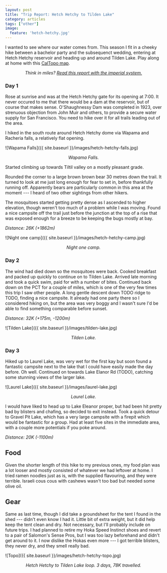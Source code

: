 ```yaml
---
layout: post
title: "Trip Report: Hetch Hetchy to Tilden Lake"
category: articles
tags: ["other"]
image:
  feature: 'hetch-hetchy.jpg'
---
```


I wanted to see where our water comes from. This season I fit in a cheeky hike
between a bachelor party and the subsequenct wedding, entering at Hetch Hetchy
reservoir and heading up and around Tilden Lake. Play along at home with this
[CalTopo map](https://caltopo.com/m/LCC6).

<center><em>
<span data-alt="Think in kays?">Think in miles?</span> <a data-alt-href="?" href="?imperial=true">Read this report with the <span data-alt="metric">imperial</span> system.</a>
</em></center>
<p/>

### Day 1

Rose at sunrise and was at the Hetch Hetchy gate for its opening at 7:00. It
never occured to me that there would be a dam at the reservoir, but of course
that makes sense. O'Shaughnessy Dam was completed in 1923, over strenuous
objection from John Muir and others, to provide a secure water supply for San
Francisco. You need to hike over it for all trails leading out of the area.

I hiked in the south route around Hetch Hetchy dome via Wapama and Racheria
falls, a relatively flat opening.

![Wapama Falls]({{ site.baseurl }}/images/hetch-hetchy-falls.jpg)
<center><em>Wapama Falls.</em></center>
<p />

Started climbing up towards Tiltil valley on a mostly pleasant grade.

Rounded the corner to a large brown brown bear 30 <span
data-alt="yards">metres</span> down the trail. It
turned to look at me just long enough for fear to set in, before thankfully
running off. Apparently bears are particularly common in this area at the
moment --- I heard of two other sightings from other hikers.

The mosquitoes started getting pretty dense as I ascended to higher elevation,
though weren't too much of a problem while I was moving. Found a nice campsite
off the trail just before the junction at the top of a rise that was exposed
enough for a breeze to be keeping the bugs mostly at bay.

_Distance: <span data-alt="16mi (+6109ft)">26K (+1862m)</span>_

![Night one camp]({{ site.baseurl }}/images/hetch-hetchy-camp.jpg)
<center><em>Night one camp.</em></center>
<p />


### Day 2

The wind had died down so the mosquitoes were back. Cooked breakfast and packed
up quickly to continue on to Tilden Lake. Arrived late morning and took a quick
swim, paid for with a number of bites. Continued back down on the PCT for a
couple of miles, which is one of the very few times this trip I saw other
people. A long gentle descent down TODO ridge to TODO, finding a nice campsite.
It already had one party there so I considered hiking on, but the area was very
boggy and I wasn't sure I'd be able to find something comparable before sunset.

_Distance: <span data-alt="20mi (+1900ft, -3900ft)">32K (+175m, -1200m)</span>_

![Tilden Lake]({{ site.baseurl }}/images/tilden-lake.jpg)
<center><em>Tilden Lake.</em></center>
<p />

### Day 3

Hiked up to Laurel Lake, was very wet for the first <span data-alt="half
mile">kay</span> but soon found a fantastic campsite next to the lake that I
could have easily made the day before. Oh well. Continued on towards Lake
Elanor Rd (TODO), catching some stunning views of the larger lake.

![Laurel Lake]({{ site.baseurl }}/images/laurel-lake.jpg)
<center><em>Laurel Lake.</em></center>
<p />

I would have liked to head up to Lake Eleanor proper, but had been hit pretty
bad by blisters and chafing, so decided to exit instead. Took a quick detour to
Gravel Pit Lake, which has a very large campsite with a firepit which would be
fantastic for a group. Had at least five sites in the immediate area, with a
couple more potentials if you poke around.

_Distance: <span data-alt="12.5mi (-3600ft)">20K (-1100m)</span>_

## Food

Given the shorter length of this hike to my previous ones, my food plan was a
lot looser and mostly consisted of whatever we had leftover at home. I tried
ramen noodles just as is, with the supplied flavouring, and they were terrible.
Israeli cous cous with cashews wasn't too bad but needed some olive oil.

## Gear

Same as last time, though I did take a groundsheet for the tent I found in the
shed --- didn't even know I had it. Little bit of extra weight, but it did help
keep the tent clean and dry. Not necessary, but I'll probably include on future
trips. I had planned to retire my Hoka Speed Instinct shoes and revert to a
pair of Salomon's Sense Pros, but I was too lazy beforehand and didn't
get around to it. I now dislike the Hokas even more --- I got terrible
blisters, they never dry, and they smell really bad.

![Topo]({{ site.baseurl }}/images/hetch-hetchy-topo.jpg)
<center><em>Hetch Hetchy to Tilden Lake loop. 3 days, 78K travelled.</em></center>
<p />
